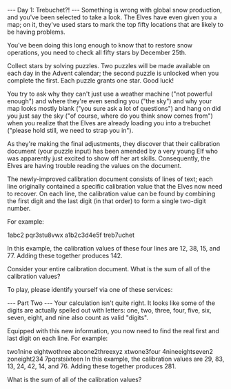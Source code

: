 --- Day 1: Trebuchet?! ---
Something is wrong with global snow production, and you've been selected to take a look.
The Elves have even given you a map; on it, they've used stars to mark the top fifty locations
that are likely to be having problems.

You've been doing this long enough to know that to restore snow operations, you need
to check all fifty stars by December 25th.

Collect stars by solving puzzles. Two puzzles will be made available on each day in the
Advent calendar; the second puzzle is unlocked when you complete the first. Each puzzle
grants one star. Good luck!

You try to ask why they can't just use a weather machine ("not powerful enough") and where
they're even sending you ("the sky") and why your map looks mostly blank ("you sure ask
a lot of questions") and hang on did you just say the sky ("of course, where do you think
snow comes from") when you realize that the Elves are already loading you into a trebuchet
("please hold still, we need to strap you in").

As they're making the final adjustments, they discover that their calibration document (your
puzzle input) has been amended by a very young Elf who was apparently just excited to show off
her art skills. Consequently, the Elves are having trouble reading the values on the document.

The newly-improved calibration document consists of lines of text; each line originally
contained a specific calibration value that the Elves now need to recover. On each line,
the calibration value can be found by combining the first digit and the last digit (in
that order) to form a single two-digit number.

For example:

1abc2
pqr3stu8vwx
a1b2c3d4e5f
treb7uchet

In this example, the calibration values of these four lines are 12, 38, 15, and 77. Adding
these together produces 142.

Consider your entire calibration document. What is the sum of all of the calibration values?

To play, please identify yourself via one of these services:

--- Part Two ---
Your calculation isn't quite right. It looks like some of the digits are actually spelled out with letters: one, two, three, four, five, six, seven, eight, and nine also count as valid "digits".

Equipped with this new information, you now need to find the real first and last digit on each line. For example:

two1nine
eightwothree
abcone2threexyz
xtwone3four
4nineeightseven2
zoneight234
7pqrstsixteen
In this example, the calibration values are 29, 83, 13, 24, 42, 14, and 76. Adding these together produces 281.

What is the sum of all of the calibration values?
